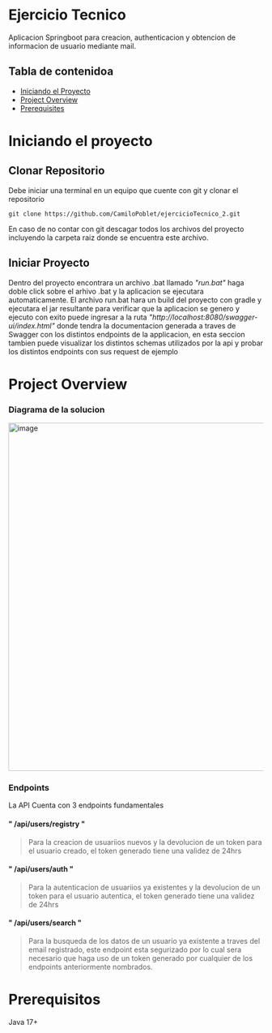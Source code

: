 # Ejercicio Tecnico

Aplicacion Springboot para creacion, authenticacion y obtencion de informacion de usuario mediante mail.

## Tabla de contenidoa

- [Iniciando el Proyecto](#iniciando-el-proyecto)
- [Project Overview](#project-overview)
- [Prerequisites](#prerequisitos)

# Iniciando el proyecto


## Clonar Repositorio

Debe iniciar una terminal en un equipo que cuente con git y clonar el repositorio

```
git clone https://github.com/CamiloPoblet/ejercicioTecnico_2.git
```
En caso de no contar con git descagar todos los archivos del proyecto incluyendo la carpeta raiz donde se encuentra este archivo.

## Iniciar Proyecto
Dentro del proyecto encontrara un archivo .bat llamado *"run.bat"* haga doble click sobre el arhivo .bat y la aplicacion se ejecutara automaticamente.
El archivo run.bat hara un build del proyecto con gradle y ejecutara el jar resultante para verificar que la aplicacion se genero y ejecuto con exito puede ingresar a la ruta *"http://localhost:8080/swagger-ui/index.html"* donde tendra la documentacion generada a traves de Swagger con los distintos endpoints de la applicacion, en esta seccion tambien puede visualizar los distintos schemas utilizados por la api y probar los distintos endpoints con sus request de ejemplo

# Project Overview

### Diagrama de la solucion 
<img width="687" alt="image" src="https://github.com/CamiloPoblet/ejercicioTecnico_2/assets/154239304/81e4016a-2e67-4858-8f66-66de5072c0a0">

### Endpoints
La API Cuenta con 3 endpoints fundamentales

#### " /api/users/registry "
> Para la creacion de usuariios nuevos y la devolucion de un token para el usuario creado, el token generado tiene una validez de 24hrs

#### " /api/users/auth "
> Para la autenticacion de usuariios ya existentes y la devolucion de un token para el usuario autentica, el token generado tiene una validez de 24hrs

#### " /api/users/search "
> Para la busqueda de los datos de un usuario ya existente a traves del email registrado, este endpoint esta segurizado por lo cual sera necesario que haga uso de un token generado por cualquier de los endpoints anteriormente nombrados.

# Prerequisitos
Java 17+
